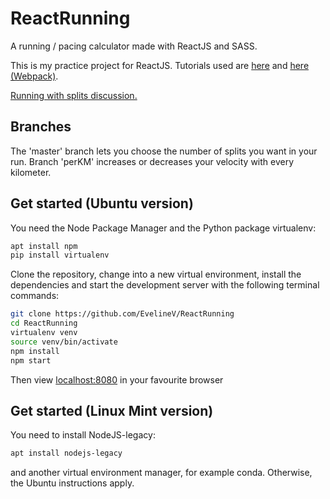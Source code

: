 # ReactRunning
A running / pacing calculator made with ReactJS and SASS. 

This is my practice project for ReactJS. Tutorials used are <a href="http://ccoenraets.github.io/es6-tutorial-react/setup/">here</a> and <a href="https://www.jonathan-petitcolas.com/2015/05/15/howto-setup-webpack-on-es6-react-application-with-sass.html">here (Webpack)</a>.

<a href="http://www.runnersworld.com/race-training/learn-how-to-run-negative-splits">Running with splits discussion.</a>

## Branches
The 'master' branch lets you choose the number of splits you want in your run. Branch 'perKM' increases or decreases your velocity with every kilometer.
 
## Get started (Ubuntu version)
You need the Node Package Manager and the Python package virtualenv:
```bash
apt install npm
pip install virtualenv
```
Clone the repository, change into a new virtual environment, install the dependencies and start the development server with the following terminal commands:
```bash
git clone https://github.com/EvelineV/ReactRunning
cd ReactRunning
virtualenv venv
source venv/bin/activate
npm install
npm start
```
Then view <a href="localhost:8080">localhost:8080</a> in your favourite browser

## Get started (Linux Mint version)
You need to install NodeJS-legacy:
```bash
apt install nodejs-legacy
```
and another virtual environment manager, for example conda. Otherwise, the Ubuntu instructions apply.
